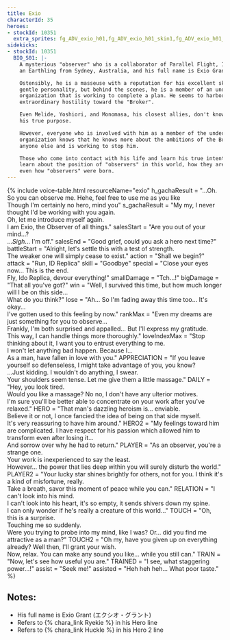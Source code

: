 ```yaml
---
title: Exio
characterId: 35
heroes:
- stockId: 10351
  extra_sprites: fg_ADV_exio_h01,fg_ADV_exio_h01_skin1,fg_ADV_exio_h01_skin2
sidekicks:
- stockId: 10351
  BIO_S01: |-
    A mysterious "observer" who is a collaborator of Parallel Flight, Inc. Exio is
    an Earthling from Sydney, Australia, and his full name is Exio Grant.

    Ostensibly, he is a masseuse with a reputation for his excellent skills and
    gentle personality, but behind the scenes, he is a member of an underground
    organization that is working to complete a plan. He seems to harbor
    extraordinary hostility toward the "Broker".

    Even Melide, Yoshiori, and Monomasa, his closest allies, don't know much about
    his true purpose.

    However, everyone who is involved with him as a member of the underground
    organization knows that he knows more about the ambitions of the Broker than
    anyone else and is working to stop him.

    Those who come into contact with his life and learn his true intentions will
    learn about the position of "observers" in this world, how they are treated, and
    even how "observers" were born.
---
```


{% include voice-table.html resourceName="exio"
h_gachaResult = "...Oh. So you can observe me. Hehe, feel free to use me as you like<br>Though I'm certainly no hero, mind you"
s_gachaResult = "My my, I never thought I'd be working with you again.<br>Oh, let me introduce myself again.<br>I am Exio, the Observer of all things."
salesStart = "Are you out of your mind...?<br>...*Sigh*... I'm off."
salesEnd = "Good grief, could you ask a hero next time?"
battleStart = "Alright, let's settle this with a test of strength.<br>The weaker one will simply cease to exist."
action = "Shall we begin?"
attack = "Run, ID Replica"
skill = "Goodbye"
special = "Close your eyes now... This is the end.<br>Fly, Ido Replica, devour everything!"
smallDamage = "Tch...!"
bigDamage = "That all you've got?"
win = "Well, I survived this time, but how much longer will I be on this side...<br> What do you think?"
lose = "Ah... So I'm fading away this time too... It's okay...<br>I've gotten used to this feeling by now."
rankMax = "Even my dreams are just something for you to observe...<br>Frankly, I'm both surprised and appalled... But I'll express my gratitude.<br>This way, I can handle things more thoroughly."
loveIndexMax = "Stop thinking about it, I want you to entrust everything to me.<br>I won't let anything bad happen. Because I…<br>As a man, have fallen in love with you."
APPRECIATION = "If you leave yourself so defenseless, I might take advantage of you, you know?<br>...Just kidding. I wouldn't do anything, I swear.<br>Your shoulders seem tense. Let me give them a little massage."
DAILY = "Hey, you look tired.<br>Would you like a massage? No no, I don't have any ulterior motives.<br>I'm sure you'll be better able to concentrate on your work after you've relaxed."
HERO = "That man's dazzling heroism is... enviable.<br>Believe it or not, I once fancied the idea of being on that side myself.<br>It's very reassuring to have him around."
HERO2 = "My feelings toward him are complicated. I have respect for his passion which allowed him to transform even after losing it...<br>And sorrow over why he had to return."
PLAYER = "As an observer, you're a strange one.<br>Your work is inexperienced to say the least.<br>However... the power that lies deep within you will surely disturb the world."
PLAYER2 = "Your lucky star shines brightly for others, not for you. I think it's a kind of misfortune, really.<br>Take a breath, savor this moment of peace while you can."
RELATION = "I can't look into his mind.<br>I can't look into his heart, it's so empty, it sends shivers down my spine.<br>I can only wonder if he's really a creature of this world..."
TOUCH = "Oh, this is a surprise.<br>Touching me so suddenly.<br>Were you trying to probe into my mind, like I was? Or... did you find me attractive as a man?"
TOUCH2 = "Oh my, have you given up on everything already? Well then, I'll grant your wish.<br>Now, relax. You can make any sound you like... while you still can."
TRAIN = "Now, let's see how useful you are."
TRAINED = "I see, what staggering power...!"
assist = "Seek me!"
assisted = "Heh heh heh... What poor taste."
%}

## Notes:

- His full name is Exio Grant (エクシオ・グラント)
- Refers to {% chara_link Ryekie %} in his Hero line
- Refers to {% chara_link Huckle %} in his Hero 2 line
